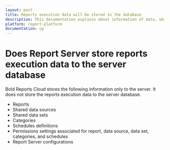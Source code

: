 ```yaml
---
layout: post
title: Reports execution data will be stored in the database
description: This documentation explains about information of data, which will be stored in the Report Server database of Bold Reports Cloud.
platform: report-platform
documentation: ug
---
```


# Does Report Server store reports execution data to the server database

Bold Reports Cloud stores the following information only to the server. It does not store the reports execution data to the server database.

* Reports
* Shared data sources
* Shared data sets
* Categories
* Schedules definitions
* Permissions settings associated for report, data source, data set, categories, and schedules
* Report Server configurations